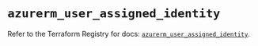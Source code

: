 # `azurerm_user_assigned_identity`

Refer to the Terraform Registry for docs: [`azurerm_user_assigned_identity`](https://registry.terraform.io/providers/hashicorp/azurerm/4.50.0/docs/resources/user_assigned_identity).
